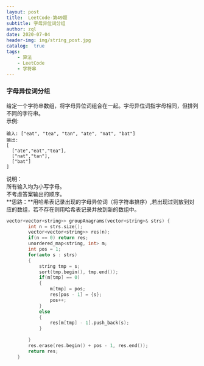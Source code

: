 ```yaml
---
layout: post
title:  LeetCode-第49题
subtitle: 字母异位词分组
author: zql
date: 2020-07-04
header-img: img/string_post.jpg
catalog:  true
tags:
    - 算法
    - LeetCode
    - 字符串
---  
```

### 字母异位词分组  
给定一个字符串数组，将字母异位词组合在一起。字母异位词指字母相同，但排列不同的字符串。  
示例:  
```
输入: ["eat", "tea", "tan", "ate", "nat", "bat"]
输出:
[
  ["ate","eat","tea"],
  ["nat","tan"],
  ["bat"]
]
```
说明：  
所有输入均为小写字母。  
不考虑答案输出的顺序。  
**思路：**用哈希表记录出现的字母异位词（将字符串排序）,若出现过则放到对应的数组，若不存在则用哈希表记录并放到新的数组中。  
```c++
vector<vector<string>> groupAnagrams(vector<string>& strs) {
        int n = strs.size();
        vector<vector<string>> res(n);
        if(n == 0) return res; 
        unordered_map<string, int> m;
        int pos = 1;
        for(auto s : strs)
        {
            string tmp = s;
            sort(tmp.begin(), tmp.end());
            if(m[tmp] == 0)
            {
                m[tmp] = pos;
                res[pos - 1] = {s};
                pos++;
            }
            else
            {
                res[m[tmp] - 1].push_back(s);
            }
            
        }
        res.erase(res.begin() + pos - 1, res.end());
        return res;
    }
```
